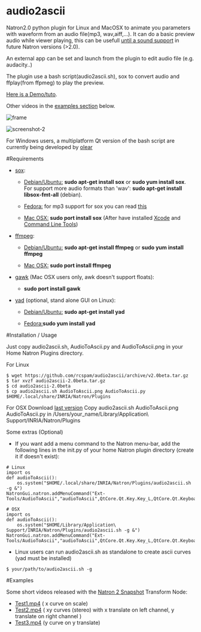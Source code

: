 # audio2ascii
  Natron2.0 python plugin for Linux and MacOSX to animate you parameters with waveform from an audio file(mp3, wav,aiff,...).
  It can do a basic preview audio while viewer playing, this can be usefull [until a sound support](https://github.com/MrKepzie/Natron/issues/76#issuecomment-120059396) in future Natron versions (>2.0).

  An external app can be set and launch from the plugin to edit audio file (e.g. audacity..)

  The plugin use a bash script(audio2ascii.sh), sox to convert audio and ffplay(from ffpmeg) to play the preview.


  [Here is a Demo/tuto](https://www.youtube.com/watch?v=koagSOPnsVw).
  
  Other videos in the [examples section](https://github.com/rcspam/audio2ascii/blob/master/README.md#examples) below.

 ![frame](https://cloud.githubusercontent.com/assets/10021906/8639016/ce766e70-28cc-11e5-9c19-486f64b71992.png)


 ![screenshot-2](https://cloud.githubusercontent.com/assets/10021906/8639230/a3a4e7f6-28d3-11e5-96e1-3e0490e6b9fe.png)


 For Windows users, a multiplatform Qt version of the bash script are currently being developed by [olear](https://github.com/olear/audiocurve)

#Requirements

 * [sox](http://sox.sourceforge.net/):

    - <u>Debian/Ubuntu:</u> **sudo apt-get install sox** or  **sudo yum install sox**. For support more audio formats than 'wav': **sudo apt-get install libsox-fmt-all** (debian).

    - <u>Fedora:</u> for mp3 support for sox you can read [this](https://unix.stackexchange.com/questions/98524/sox-returns-an-error-when-i-try-to-handle-mp3-files)

    - <u>Mac OSX:</u> **sudo port install sox** (After have installed [Xcode](https://developer.apple.com/download) and [Command Line Tools](https://developer.apple.com/download))

 * [ffmpeg](http://www.ffmpeg.org/):

    - <u>Debian/Ubuntu:</u> **sudo apt-get install ffmpeg** or **sudo yum install ffmpeg**

    - <u>Mac OSX:</u> **sudo port install ffmpeg**

 * <u>[gawk](http://www.gnu.org/software/gawk)</u> (Mac OSX users only, awk doesn't support floats):

     - **sudo port install gawk**</u>


 * [yad](http://sourceforge.net/projects/yad-dialog) (optional, stand alone GUI on Linux):

    - <u>Debian/Ubuntu:</u> **sudo apt-get install yad**

    - <u>Fedora:</u>**sudo yum install yad**

#Installation / Usage

Just copy audio2ascii.sh, AudioToAscii.py and AudioToAscii.png in your Home Natron Plugins directory.

For Linux
```
$ wget https://github.com/rcspam/audio2ascii/archive/v2.0beta.tar.gz
$ tar xvzf audio2ascii-2.0beta.tar.gz
$ cd audio2ascii-2.0beta
$ cp audio2ascii.sh AudioToAscii.png AudioToAscii.py  $HOME/.local/share/INRIA/Natron/Plugins
```

For OSX
Download [last version](https://github.com/rcspam/audio2ascii/archive/v2.0beta.tar.gz)
Copy audio2ascii.sh AudioToAscii.png AudioToAscii.py in  /Users/your_name/Library/Application\ Support/INRIA/Natron/Plugins


Some extras (Optional)

 * If you want add a menu command to the Natron menu-bar, add the following lines in the init.py of your home Natron plugin directory (create it if doesn't exist):
```
# Linux
import os
def audioToAscii():
    os.system("$HOME/.local/share/INRIA/Natron/Plugins/audio2ascii.sh -g &")
NatronGui.natron.addMenuCommand("Ext-Tools/AudioToAscii","audioToAscii",QtCore.Qt.Key.Key_L,QtCore.Qt.KeyboardModifier.ShiftModifier)
```
```
# OSX
import os
def audioToAscii():
    os.system("$HOME/Library/Application\ Support/INRIA/Natron/Plugins/audio2ascii.sh -g &")
NatronGui.natron.addMenuCommand("Ext-Tools/AudioToAscii","audioToAscii",QtCore.Qt.Key.Key_L,QtCore.Qt.KeyboardModifier.ShiftModifier)
```

 * Linux users can run audio2ascii.sh as standalone to create ascii curves (yad must be installed)

```
$ your/path/to/audio2ascii.sh -g
```

#Examples

Some short videos released with the [Natron 2 Snapshot](http://sourceforge.net/projects/natron/files/snapshots/) Transform Node:

* [Test1.mp4](https://dl.dropboxusercontent.com/u/2677320/test1.mp4) ( x curve on scale)
* [Test2.mp4](https://dl.dropboxusercontent.com/u/2677320/test2.mp4) ( xy curves (stereo) with x translate on left channel,  y translate on right channel )
* [Test3.mp4](https://dl.dropboxusercontent.com/u/2677320/test3.mp4) (y curve on y translate)
